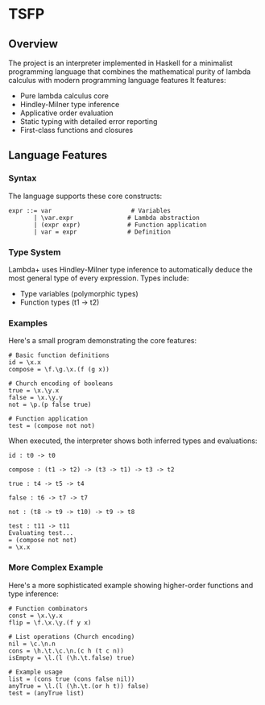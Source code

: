 # TSFP

## Overview

The project is an interpreter implemented in Haskell for a minimalist programming language that combines the mathematical purity of lambda calculus with modern programming language features It features:

- Pure lambda calculus core
- Hindley-Milner type inference
- Applicative order evaluation
- Static typing with detailed error reporting
- First-class functions and closures

## Language Features

### Syntax

The language supports these core constructs:

```
expr ::= var                      # Variables
       | \var.expr               # Lambda abstraction
       | (expr expr)             # Function application
       | var = expr              # Definition
```

### Type System

Lambda+ uses Hindley-Milner type inference to automatically deduce the most general type of every expression. Types include:

- Type variables (polymorphic types)
- Function types (t1 -> t2)

### Examples

Here's a small program demonstrating the core features:

```
# Basic function definitions
id = \x.x
compose = \f.\g.\x.(f (g x))

# Church encoding of booleans
true = \x.\y.x
false = \x.\y.y
not = \p.(p false true)

# Function application
test = (compose not not)
```

When executed, the interpreter shows both inferred types and evaluations:

```
id : t0 -> t0

compose : (t1 -> t2) -> (t3 -> t1) -> t3 -> t2

true : t4 -> t5 -> t4

false : t6 -> t7 -> t7

not : (t8 -> t9 -> t10) -> t9 -> t8

test : t11 -> t11
Evaluating test...
= (compose not not)
= \x.x
```

### More Complex Example

Here's a more sophisticated example showing higher-order functions and type inference:

```
# Function combinators
const = \x.\y.x
flip = \f.\x.\y.(f y x)

# List operations (Church encoding)
nil = \c.\n.n
cons = \h.\t.\c.\n.(c h (t c n))
isEmpty = \l.(l (\h.\t.false) true)

# Example usage
list = (cons true (cons false nil))
anyTrue = \l.(l (\h.\t.(or h t)) false)
test = (anyTrue list)
```
